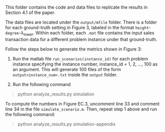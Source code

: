 This folder contains the code and data files to replicate the results in Section 4.1 of the paper.

The data files are located under the `output/mfile` folder. There is a folder for each ground-truth setting in Figure 3, labeled in the format `height`-`degree`-$\lambda_{\mathrm{lower}}$. Within each folder, each `.mat` file contains the input sales transaction data for a different problem instance under that ground-truth.

Follow the steps below to generate the metrics shown in Figure 3:

1. Run the matlab file `run_scenarios(instance_id)` for each problem instance specifying the instance number, instance_id = 1, 2, ..., 100 as an argument. This will generate 100 files of the form `output<instance_num>.txt` inside the `output` folder.

2. Run the following command 

> python analyze_results.py simulation

To compute the numbers in Figure EC.3, uncomment line 33 and comment line 34 in the file `simulate_scenario.m`. Then, repeat step 1 above and run the following command:

> python analyze_results.py simulation-appendix
